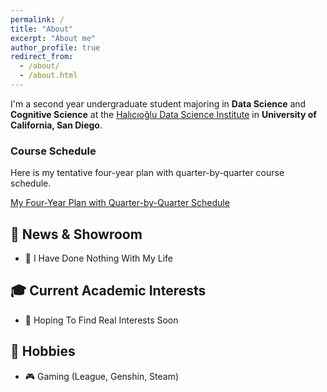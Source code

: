 ```yaml
---
permalink: /
title: "About"
excerpt: "About me"
author_profile: true
redirect_from: 
  - /about/
  - /about.html
---
```


I'm a second year undergraduate student majoring in **Data Science** and **Cognitive Science** at the [Halıcıoğlu Data Science Institute](https://datascience.ucsd.edu) in **University of California, San Diego**.

### Course Schedule
Here is my tentative four-year plan with quarter-by-quarter course schedule.

[My Four-Year Plan with Quarter-by-Quarter Schedule](https://docs.google.com/spreadsheets/d/1vpTx-g0eNN7axQHFAb4YdXQfyTX7qep74eTtr8Cvpjk/edit?usp=sharing)

## 📣 News & Showroom
* 📝 I Have Done Nothing With My Life

## 🎓 Current Academic Interests

* 🔧 Hoping To Find Real Interests Soon

## 🤗 Hobbies
* 🎮 Gaming (League, Genshin, Steam)